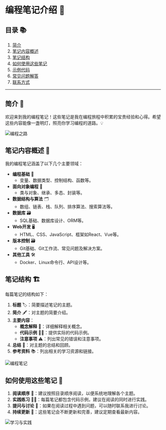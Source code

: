 # 编程笔记介绍 🌟

## 目录 📚

1. [简介](#简介)
2. [笔记内容概述](#笔记内容概述)
3. [笔记结构](#笔记结构)
4. [如何使用这些笔记](#如何使用这些笔记)
5. [示例代码](#示例代码)
6. [常见问题解答](#常见问题解答)
7. [联系方式](#联系方式)

---

## 简介 🌱

欢迎来到我的编程笔记！这些笔记是我在编程旅程中积累的宝贵经验和心得。希望这些内容能像一盏明灯，照亮你学习编程的道路。💡

![编程之路](https://images.unsplash.com/photo-1517694712202-14dd9538aa97?auto=format&fit=crop&w=1350&q=80)

## 笔记内容概述 📖

我的编程笔记涵盖了以下几个主要领域：

- **编程基础** 🧱
    - 变量、数据类型、控制结构、函数等。
- **面向对象编程** 🐘
    - 类与对象、继承、多态、封装等。
- **数据结构与算法** 🗂️
    - 数组、链表、栈、队列、排序算法、搜索算法等。
- **数据库** 🗃️
    - SQL基础、数据库设计、ORM等。
- **Web开发** 🖥️
    - HTML、CSS、JavaScript、框架如React、Vue等。
- **版本控制** 🗃️
    - Git基础、Git工作流、常见问题及解决方案。
- **其他工具** 🛠️
    - Docker、Linux命令行、API设计等。


## 笔记结构 🏗️

每篇笔记的结构如下：

1. **标题** 🏷️：简要描述笔记的主题。
2. **简介** 🖋️：对主题的简要介绍。
3. **主要内容**：
    - **概念解释** 🧠：详细解释相关概念。
    - **代码示例** 👨‍💻：提供实际的代码示例。
    - **注意事项** ⚠️：列出常见的错误和注意事项。
4. **总结** 📝：对主题的总结和回顾。
5. **参考资料** 📚：列出相关的学习资源和链接。

![编程笔记](https://images.unsplash.com/photo-1515879218367-8466d910aaa4?auto=format&fit=crop&w=1350&q=80)

## 如何使用这些笔记 🚀

1. **阅读顺序** 📖：建议按照目录顺序阅读，以便系统地理解各个主题。
2. **实践练习** 🏋️‍♂️：每篇笔记都包含代码示例，建议在阅读的同时进行实践。
3. **提问与讨论** 🤔：如果在阅读过程中遇到问题，可以随时联系我进行讨论。
4. **持续更新** 🔄：这些笔记会不断更新和完善，建议定期查看最新内容。

![学习与实践](https://images.unsplash.com/photo-1497493292307-31c376b6e479?auto=format&fit=crop&w=1350&q=80)

